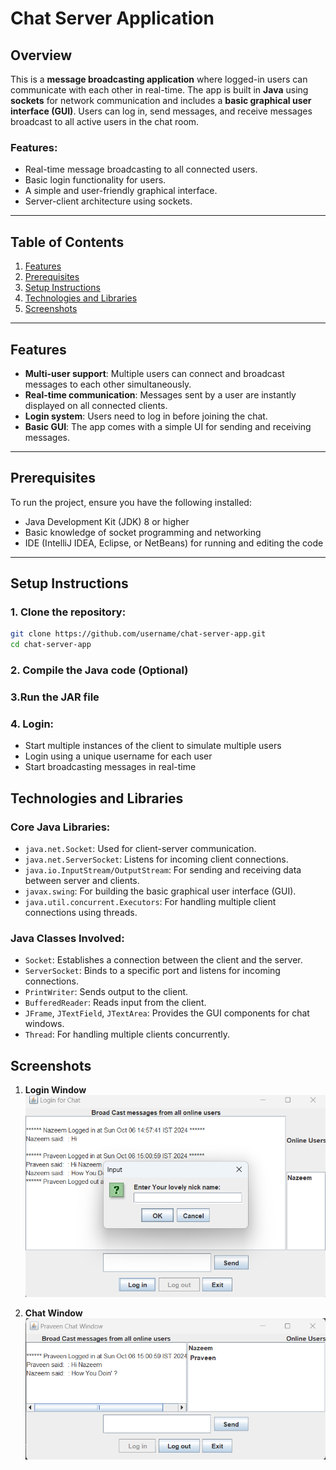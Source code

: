 # Chat Server Application

## Overview

This is a **message broadcasting application** where logged-in users can communicate with each other in real-time. The app is built in **Java** using **sockets** for network communication and includes a **basic graphical user interface (GUI)**. Users can log in, send messages, and receive messages broadcast to all active users in the chat room.

### Features:
- Real-time message broadcasting to all connected users.
- Basic login functionality for users.
- A simple and user-friendly graphical interface.
- Server-client architecture using sockets.

---

## Table of Contents
1. [Features](#features)
2. [Prerequisites](#prerequisites)
3. [Setup Instructions](#setup-instructions)
4. [Technologies and Libraries](#technologies-and-libraries)
5. [Screenshots](#screenshots)


---

## Features
- **Multi-user support**: Multiple users can connect and broadcast messages to each other simultaneously.
- **Real-time communication**: Messages sent by a user are instantly displayed on all connected clients.
- **Login system**: Users need to log in before joining the chat.
- **Basic GUI**: The app comes with a simple UI for sending and receiving messages.

---

## Prerequisites
To run the project, ensure you have the following installed:
- Java Development Kit (JDK) 8 or higher
- Basic knowledge of socket programming and networking
- IDE (IntelliJ IDEA, Eclipse, or NetBeans) for running and editing the code

---

## Setup Instructions

### 1. Clone the repository:
```bash
git clone https://github.com/username/chat-server-app.git
cd chat-server-app
```
### 2. Compile the Java code (Optional)

### 3.Run the JAR file

### 4. Login:
- Start multiple instances of the client to simulate multiple users
- Login using a unique username for each user
- Start broadcasting messages in real-time

## Technologies and Libraries

### Core Java Libraries:
- `java.net.Socket`: Used for client-server communication.
- `java.net.ServerSocket`: Listens for incoming client connections.
- `java.io.InputStream/OutputStream`: For sending and receiving data between server and clients.
- `javax.swing`: For building the basic graphical user interface (GUI).
- `java.util.concurrent.Executors`: For handling multiple client connections using threads.

### Java Classes Involved:
- `Socket`: Establishes a connection between the client and the server.
- `ServerSocket`: Binds to a specific port and listens for incoming connections.
- `PrintWriter`: Sends output to the client.
- `BufferedReader`: Reads input from the client.
- `JFrame`, `JTextField`, `JTextArea`: Provides the GUI components for chat windows.
- `Thread`: For handling multiple clients concurrently.

## Screenshots

1. **Login Window**  
   ![Login Window](https://github.com/Nazeemahmad13/Chat-Server/blob/main/Login%20WIndow.png)
  
2. **Chat Window**  
   ![Chat Window](https://github.com/Nazeemahmad13/Chat-Server/blob/main/Message%20Broadcasting%20of%20Logged%20in%20Users.png)


  
